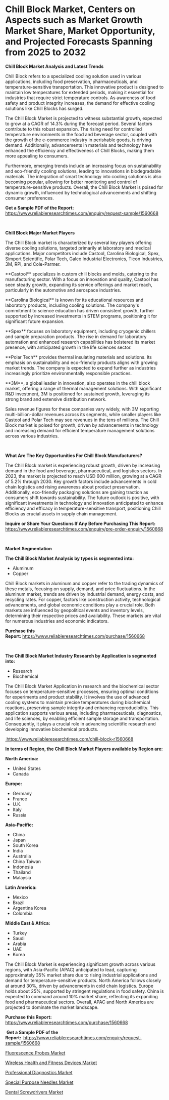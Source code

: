 <p><h1>Chill Block Market, Centers on Aspects such as Market Growth Market Share, Market Opportunity, and Projected Forecasts Spanning from 2025 to 2032</h1></p><p><strong>Chill Block Market Analysis and Latest Trends</strong></p>
<p><p>Chill Block refers to a specialized cooling solution used in various applications, including food preservation, pharmaceuticals, and temperature-sensitive transportation. This innovative product is designed to maintain low temperatures for extended periods, making it essential for industries that require strict temperature controls. As awareness of food safety and product integrity increases, the demand for effective cooling solutions like Chill Blocks has surged.</p><p>The Chill Block Market is projected to witness substantial growth, expected to grow at a CAGR of 14.3% during the forecast period. Several factors contribute to this robust expansion. The rising need for controlled temperature environments in the food and beverage sector, coupled with the growth of the e-commerce industry in perishable goods, is driving demand. Additionally, advancements in materials and technology have enhanced the efficiency and effectiveness of Chill Blocks, making them more appealing to consumers.</p><p>Furthermore, emerging trends include an increasing focus on sustainability and eco-friendly cooling solutions, leading to innovations in biodegradable materials. The integration of smart technology into cooling solutions is also becoming popular, allowing for better monitoring and control of temperature-sensitive products. Overall, the Chill Block Market is poised for dynamic growth, influenced by technological advancements and shifting consumer preferences.</p></p>
<p><strong>Get a Sample PDF of the Report:&nbsp;</strong> <a href="https://www.reliableresearchtimes.com/enquiry/request-sample/1560668?utm_campaign=3255&utm_medium=2&utm_source=Github&utm_content=ia&utm_term=08042025&utm_id=chill-block">https://www.reliableresearchtimes.com/enquiry/request-sample/1560668</a></p>
<p>&nbsp;</p>
<p><strong>Chill Block Major Market Players</strong></p>
<p><p>The Chill Block market is characterized by several key players offering diverse cooling solutions, targeted primarily at laboratory and medical applications. Major competitors include Castool, Carolina Biological, Spex, Simport Scientific, Polar Tech, Galco Industrial Electronics, Ticon Industries, 3M, RPI, and Cole-Parmer.</p><p>**Castool** specializes in custom chill blocks and molds, catering to the manufacturing sector. With a focus on innovation and quality, Castool has seen steady growth, expanding its service offerings and market reach, particularly in the automotive and aerospace industries.</p><p>**Carolina Biological** is known for its educational resources and laboratory products, including cooling solutions. The company's commitment to science education has driven consistent growth, further supported by increased investments in STEM programs, positioning it for significant future expansion.</p><p>**Spex** focuses on laboratory equipment, including cryogenic chillers and sample preparation products. The rise in demand for laboratory automation and enhanced research capabilities has bolstered its market presence, with anticipated growth in the life sciences sector.</p><p>**Polar Tech** provides thermal insulating materials and solutions. Its emphasis on sustainability and eco-friendly products aligns with growing market trends. The company is expected to expand further as industries increasingly prioritize environmentally responsible practices.</p><p>**3M**, a global leader in innovation, also operates in the chill block market, offering a range of thermal management solutions. With significant R&D investment, 3M is positioned for sustained growth, leveraging its strong brand and extensive distribution network.</p><p>Sales revenue figures for these companies vary widely, with 3M reporting multi-billion-dollar revenues across its segments, while smaller players like Castool and Polar Tech may see revenues in the tens of millions. The Chill Block market is poised for growth, driven by advancements in technology and increasing demand for efficient temperature management solutions across various industries.</p></p>
<p>&nbsp;</p>
<p><strong>What Are The Key Opportunities For Chill Block Manufacturers?</strong></p>
<p><p>The Chill Block market is experiencing robust growth, driven by increasing demand in the food and beverage, pharmaceutical, and logistics sectors. In 2023, the market is projected to reach USD 600 million, growing at a CAGR of 5.2% through 2030. Key growth factors include advancements in cold chain logistics and rising awareness about product preservation. Additionally, eco-friendly packaging solutions are gaining traction as consumers shift towards sustainability. The future outlook is positive, with significant investments in technology and innovation anticipated to enhance efficiency and efficacy in temperature-sensitive transport, positioning Chill Blocks as crucial assets in supply chain management.</p></p>
<p><strong>Inquire or Share Your Questions If Any Before Purchasing This Report:</strong> <a href="https://www.reliableresearchtimes.com/enquiry/pre-order-enquiry/1560668?utm_campaign=3255&utm_medium=2&utm_source=Github&utm_content=ia&utm_term=08042025&utm_id=chill-block">https://www.reliableresearchtimes.com/enquiry/pre-order-enquiry/1560668</a></p>
<p>&nbsp;</p>
<p><strong>Market Segmentation</strong></p>
<p><strong>The Chill Block Market Analysis by types is segmented into:</strong></p>
<p><ul><li>Aluminum</li><li>Copper</li></ul></p>
<p><p>Chill Block markets in aluminum and copper refer to the trading dynamics of these metals, focusing on supply, demand, and price fluctuations. In the aluminum market, trends are driven by industrial demand, energy costs, and recycling rates. For copper, factors like construction activity, technological advancements, and global economic conditions play a crucial role. Both markets are influenced by geopolitical events and inventory levels, determining their respective prices and availability. These markets are vital for numerous industries and economic indicators.</p></p>
<p><strong>Purchase this Report:&nbsp;</strong><a href="https://www.reliableresearchtimes.com/purchase/1560668?utm_campaign=3255&utm_medium=2&utm_source=Github&utm_content=ia&utm_term=08042025&utm_id=chill-block">https://www.reliableresearchtimes.com/purchase/1560668</a></p>
<p>&nbsp;</p>
<p><strong>The Chill Block Market Industry Research by Application is segmented into:</strong></p>
<p><ul><li>Research</li><li>Biochemical</li></ul></p>
<p><p>The Chill Block Market Application in research and the biochemical sector focuses on temperature-sensitive processes, ensuring optimal conditions for experiments and product stability. It involves the use of advanced cooling systems to maintain precise temperatures during biochemical reactions, preserving sample integrity and enhancing reproducibility. This application supports various areas, including pharmaceuticals, diagnostics, and life sciences, by enabling efficient sample storage and transportation. Consequently, it plays a crucial role in advancing scientific research and developing innovative biochemical products.</p></p>
<p><a href="https://www.reliableresearchtimes.com/chill-block-r1560668?utm_campaign=3255&utm_medium=2&utm_source=Github&utm_content=ia&utm_term=08042025&utm_id=chill-block">&nbsp;https://www.reliableresearchtimes.com/chill-block-r1560668</a></p>
<p><strong>In terms of Region, the Chill Block Market Players available by Region are:</strong></p>
<p>
    <p> <strong> North America: </strong>
        <ul>
            <li>United States</li>
            <li>Canada</li>
        </ul>
        </p> 
    <p> <strong> Europe: </strong>
        <ul>
            <li>Germany</li>
            <li>France</li>
            <li>U.K.</li>
            <li>Italy</li>
            <li>Russia</li>
        </ul>
        </p> 
    <p> <strong> Asia-Pacific: </strong>
        <ul>
            <li>China</li>
            <li>Japan</li>
            <li>South Korea</li>
            <li>India</li>
            <li>Australia</li>
            <li>China Taiwan</li>
            <li>Indonesia</li>
            <li>Thailand</li>
            <li>Malaysia</li>
        </ul>
        </p> 
    <p> <strong> Latin America: </strong>
        <ul>
            <li>Mexico</li>
            <li>Brazil</li>
            <li>Argentina Korea</li>
            <li>Colombia</li>
        </ul>
        </p> 
    <p> <strong> Middle East & Africa: </strong>
        <ul>
            <li>Turkey</li>
            <li>Saudi</li>
            <li>Arabia</li>
            <li>UAE</li>
            <li>Korea</li>
        </ul>
    </p>
    </p>
<p><p>The Chill Block Market is experiencing significant growth across various regions, with Asia-Pacific (APAC) anticipated to lead, capturing approximately 35% market share due to rising industrial applications and demand for temperature-sensitive products. North America follows closely at around 30%, driven by advancements in cold chain logistics. Europe holds about 25%, supported by stringent regulations in food safety. China is expected to command around 10% market share, reflecting its expanding food and pharmaceutical sectors. Overall, APAC and North America are projected to dominate the market landscape.</p></p>
<p><strong>Purchase this Report: </strong><a href="https://www.reliableresearchtimes.com/purchase/1560668?utm_campaign=3255&utm_medium=2&utm_source=Github&utm_content=ia&utm_term=08042025&utm_id=chill-block">https://www.reliableresearchtimes.com/purchase/1560668</a></p>
<p>&nbsp;<strong>Get a Sample PDF of the Report:&nbsp;&nbsp;</strong><a href="https://www.reliableresearchtimes.com/enquiry/request-sample/1560668?utm_campaign=3255&utm_medium=2&utm_source=Github&utm_content=ia&utm_term=08042025&utm_id=chill-block">https://www.reliableresearchtimes.com/enquiry/request-sample/1560668</a></p>
<p><strong></strong></p>
<p><p><a href="https://www.linkedin.com/pulse/fluorescence-probes-market-global-regional-analysis-v6wdc?utm_campaign=3255&utm_medium=2&utm_source=Github&utm_content=ia&utm_term=08042025&utm_id=chill-block">Fluorescence Probes Market</a></p><p><a href="https://www.linkedin.com/pulse/wireless-health-fitness-devices-market-research-industry-sltoc?utm_campaign=3255&utm_medium=2&utm_source=Github&utm_content=ia&utm_term=08042025&utm_id=chill-block">Wireless Health and Fitness Devices Market</a></p><p><a href="https://www.linkedin.com/pulse/professional-diagnostics-market-scope-business-update-gimqc?utm_campaign=3255&utm_medium=2&utm_source=Github&utm_content=ia&utm_term=08042025&utm_id=chill-block">Professional Diagnostics Market</a></p><p><a href="https://www.linkedin.com/pulse/comprehensive-overview-special-purpose-needles-market-size-bb60c?utm_campaign=3255&utm_medium=2&utm_source=Github&utm_content=ia&utm_term=08042025&utm_id=chill-block">Special Purpose Needles Market</a></p><p><a href="https://www.linkedin.com/pulse/global-dental-screwdrivers-markets-growth-journey-current-q9fpc?utm_campaign=3255&utm_medium=2&utm_source=Github&utm_content=ia&utm_term=08042025&utm_id=chill-block">Dental Screwdrivers Market</a></p></p>